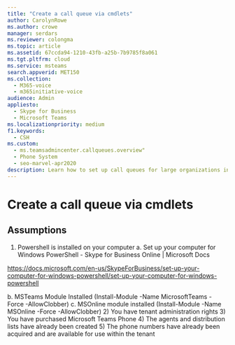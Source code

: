 ```yaml
---
title: "Create a call queue via cmdlets"
author: CarolynRowe
ms.author: crowe
manager: serdars
ms.reviewer: colongma
ms.topic: article
ms.assetid: 67ccda94-1210-43fb-a25b-7b9785f8a061
ms.tgt.pltfrm: cloud
ms.service: msteams
search.appverid: MET150
ms.collection: 
  - M365-voice
  - m365initiative-voice
audience: Admin
appliesto: 
  - Skype for Business
  - Microsoft Teams
ms.localizationpriority: medium
f1.keywords: 
  - CSH
ms.custom: 
  - ms.teamsadmincenter.callqueues.overview"
  - Phone System
  - seo-marvel-apr2020
description: Learn how to set up call queues for large organizations in Microsoft Teams, which provides a greeting message, hold music, call redirecting, and other features.
---
```

# Create a call queue via cmdlets

## Assumptions
1)	Powershell is installed on your computer
a.	Set up your computer for Windows PowerShell - Skype for Business Online | Microsoft Docs

https://docs.microsoft.com/en-us/SkypeForBusiness/set-up-your-computer-for-windows-powershell/set-up-your-computer-for-windows-powershell

b.	MSTeams Module Installed (Install-Module -Name MicrosoftTeams -Force -AllowClobber)
c.	MSOnline module installed (Install-Module -Name MSOnline -Force -AllowClobber)
2)	You have tenant administration rights
3)	You have purchased Microsoft Teams Phone
4)	The agents and distribution lists have already been created
5)	The phone numbers have already been acquired and are available for use within the tenant

